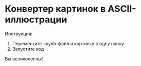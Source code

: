 # Конвертер картинок в ASCII-иллюстрации

Инструкция:
1) Переместите .ipynb-файл и картинку в одну папку
2) Запустите код

Вы великолепны!
